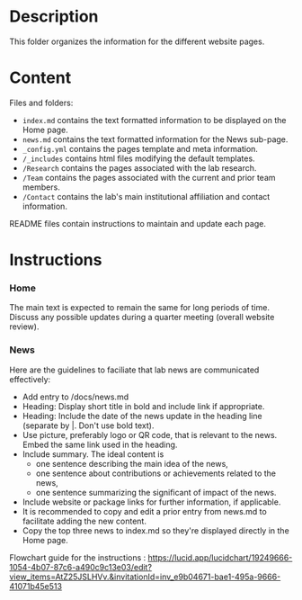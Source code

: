 # Description
This folder organizes the information for the different website pages.

# Content
Files and folders:
+ `index.md` contains the text formatted information to be displayed on the Home page.
+ `news.md` contains the text formatted information for the News sub-page.
+ `_config.yml` contains the pages template and meta information.
+ `/_includes` contains html files modifying the default templates.
+ `/Research` contains the pages associated with the lab research.
+ `/Team` contains the pages associated with the current and prior team members.
+ `/Contact` contains the lab's main institutional affiliation and contact information.

README files contain instructions to maintain and update each page.

# Instructions

### Home
The main text is expected to remain the same for long periods of time. Discuss any possible updates during a quarter meeting (overall website review).

### News
Here are the guidelines to faciliate that lab news are communicated effectively:
+ Add entry to /docs/news.md
+ Heading: Display short title in bold and include link if appropriate.
+ Heading: Include the date of the news update in the heading line (separate by |. Don't use bold text).
+ Use picture, preferably logo or QR code, that is relevant to the news. Embed the same link used in the heading.
+ Include summary. The ideal content is
  + one sentence describing the main idea of the news,
  + one sentence about contributions or achievements related to the news,
  + one sentence summarizing the significant of impact of the news.
+ Include website or package links for further information, if applicable.
+ It is recommended to copy and edit a prior entry from news.md to facilitate adding the new content.
+ Copy the top three news to index.md so they're displayed directly in the Home page.

Flowchart guide for the instructions :
https://lucid.app/lucidchart/19249666-1054-4b07-87c6-a490c9c13e03/edit?view_items=AtZ25JSLHVv.&invitationId=inv_e9b04671-bae1-495a-9666-41071b45e513



